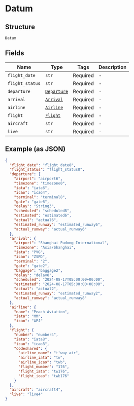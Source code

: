 
# Datum

## Structure

`Datum`

## Fields

| Name | Type | Tags | Description |
|  --- | --- | --- | --- |
| `flight_date` | `str` | Required | - |
| `flight_status` | `str` | Required | - |
| `departure` | [`Departure`](../../doc/models/departure.md) | Required | - |
| `arrival` | [`Arrival`](../../doc/models/arrival.md) | Required | - |
| `airline` | [`Airline`](../../doc/models/airline.md) | Required | - |
| `flight` | [`Flight`](../../doc/models/flight.md) | Required | - |
| `aircraft` | `str` | Required | - |
| `live` | `str` | Required | - |

## Example (as JSON)

```json
{
  "flight_date": "flight_date8",
  "flight_status": "flight_status8",
  "departure": {
    "airport": "airport6",
    "timezone": "timezone0",
    "iata": "iata6",
    "icao": "icao4",
    "terminal": "terminal8",
    "gate": "gate6",
    "delay": "String3",
    "scheduled": "scheduled8",
    "estimated": "estimated6",
    "actual": "actual6",
    "estimated_runway": "estimated_runway6",
    "actual_runway": "actual_runway6"
  },
  "arrival": {
    "airport": "Shanghai Pudong International",
    "timezone": "Asia/Shanghai",
    "iata": "PVG",
    "icao": "ZSPD",
    "terminal": "2",
    "gate": "gate2",
    "baggage": "baggage2",
    "delay": "delay8",
    "scheduled": "2024-08-17T05:00:00+00:00",
    "estimated": "2024-08-17T05:00:00+00:00",
    "actual": "actual2",
    "estimated_runway": "estimated_runway2",
    "actual_runway": "actual_runway8"
  },
  "airline": {
    "name": "Peach Aviation",
    "iata": "MM",
    "icao": "APJ"
  },
  "flight": {
    "number": "number4",
    "iata": "iata8",
    "icao": "icao8",
    "codeshared": {
      "airline_name": "t'way air",
      "airline_iata": "tw",
      "airline_icao": "twb",
      "flight_number": "176",
      "flight_iata": "tw176",
      "flight_icao": "twb176"
    }
  },
  "aircraft": "aircraft4",
  "live": "live4"
}
```

